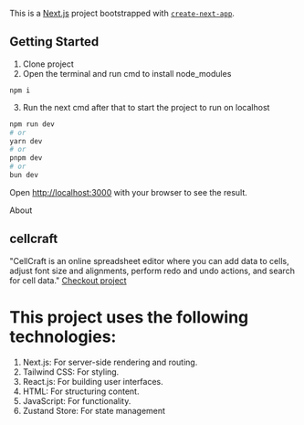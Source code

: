 This is a [Next.js](https://nextjs.org/) project bootstrapped with [`create-next-app`](https://github.com/vercel/next.js/tree/canary/packages/create-next-app).

## Getting Started

1. Clone project
2. Open the terminal and run cmd to install node_modules
```
npm i
```
3. Run the next cmd after that to start the project to run on localhost

```bash
npm run dev
# or
yarn dev
# or
pnpm dev
# or
bun dev
```

Open [http://localhost:3000](http://localhost:3000) with your browser to see the result.


About 
## cellcraft 
"CellCraft is an online spreadsheet editor where you can add data to cells, adjust font size and alignments, perform redo and undo actions, and search for cell data."
[Checkout project](https://cellcraft.netlify.app/)


# This project uses the following technologies:
1. Next.js: For server-side rendering and routing.
2. Tailwind CSS: For styling.
3. React.js: For building user interfaces.
4. HTML: For structuring content.
5. JavaScript: For functionality.
6. Zustand Store: For state management
